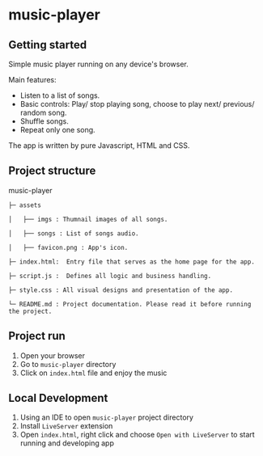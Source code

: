 # music-player

## Getting started 
Simple music player running on any device's browser.

Main features:
- Listen to a list of songs.
- Basic controls: Play/ stop playing song, choose to play next/ previous/ random song.
- Shuffle songs.
- Repeat only one song.

The app is written by pure Javascript, HTML and CSS.

## Project structure
  music-player
  
    ├─ assets
    
    │   ├── imgs : Thumnail images of all songs.
    
    │   ├── songs : List of songs audio.
    
    │   ├── favicon.png : App's icon.
    
    ├─ index.html:  Entry file that serves as the home page for the app.
    
    ├─ script.js :  Defines all logic and business handling.
    
    ├─ style.css : All visual designs and presentation of the app.
    
    └─ README.md : Project documentation. Please read it before running the project.

## Project run 
1. Open your browser
2. Go to `music-player` directory 
3. Click on `index.html` file and enjoy the music

## Local Development
1. Using an IDE to open `music-player` project directory
2. Install `LiveServer` extension
3. Open `index.html`, right click and choose `Open with LiveServer` to start running and developing app
